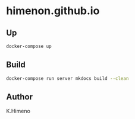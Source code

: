 # himenon.github.io


## Up

```bash
docker-compose up
```

## Build

```bash
docker-compose run server mkdocs build --clean
```

## Author

K.Himeno
